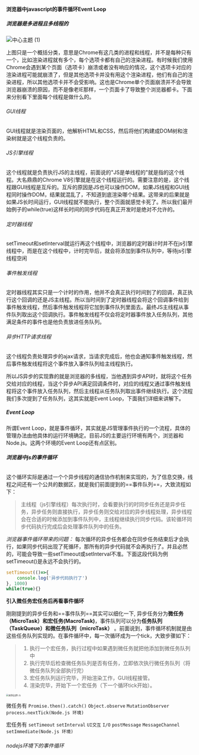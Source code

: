 #### 浏览器中javascript的事件循环Event Loop

##### 浏览器是多进程且多线程的

![中心主题 (1)](https://gitee.com/feizzer/feizzer_gallery/raw/master/img/202201051934552.png) 

上图只是一个概括分类，意思是Chrome有这几类的进程和线程，并不是每种只有一个，比如渲染进程就有多个，每个选项卡都有自己的渲染进程。有时候我们使用Chrome会遇到某个页面（选项卡）崩溃或者没有响应的情况，这个选项卡对应的渲染进程可能就崩溃了，但是其他选项卡并没有用这个渲染进程，他们有自己的渲染进程，所以其他选项卡并不会受影响。这也是Chrome单个页面崩溃并不会导致浏览器崩溃的原因，而不是像老IE那样，一个页面卡了导致整个浏览器都卡。下面来分别看下里面每个线程是做什么的。

###### GUI线程

GUI线程就是渲染页面的，他解析HTML和CSS，然后将他们构建成DOM树和渲染树就是这个线程负责的。

###### JS引擎线程

这个线程就是负责执行JS的主线程，前面说的"JS是单线程的"就是指的这个线程。大名鼎鼎的Chrome V8引擎就是在这个线程运行的。需要注意的是，这个线程跟GUI线程是互斥的。互斥的原因是JS也可以操作DOM，如果JS线程和GUI线程同时操作DOM，结果就混乱了，不知道到底渲染哪个结果。这带来的后果就是如果JS长时间运行，GUI线程就不能执行，整个页面就感觉卡死了。所以我们最开始例子的while(true)这样长时间的同步代码在真正开发时是绝对不允许的。

###### 定时器线程

setTimeout和setInterval就运行再这个线程中，浏览器的定时器计时并不在js引擎线程中，而是在这个线程中，计时完毕后，就会将添加到事件队列中，等待js引擎线程空闲

###### 事件触发线程

定时器线程其实只是一个计时的作用，他并不会真正执行时间到了的回调，真正执行这个回调的还是JS主线程。所以当时间到了定时器线程会将这个回调事件给到事件触发线程，然后事件触发线程将它加到事件队列里面去。最终JS主线程从事件队列取出这个回调执行。事件触发线程不仅会将定时器事件放入任务队列，其他满足条件的事件也是他负责放进任务队列。

###### 异步HTTP请求线程

这个线程负责处理异步的ajax请求，当请求完成后，他也会通知事件触发线程，然后事件触发线程将这个事件放入事件队列给主线程执行。

所以JS异步的实现靠的就是浏览器的多线程，当他遇到异步API时，就将这个任务交给对应的线程，当这个异步API满足回调条件时，对应的线程又通过事件触发线程将这个事件放入任务队列，然后主线程从任务队列取出事件继续执行。这个流程我们多次提到了任务队列，这其实就是Event Loop，下面我们详细来讲解下。

##### Event Loop

所谓Event Loop，就是事件循环，其实就是JS管理事件执行的一个流程，具体的管理办法由他具体的运行环境确定。目前JS的主要运行环境有两个，浏览器和Node.js。这两个环境的Event Loop还有点区别。

###### **浏览器中js的事件循环**

这个循环实际是通过一个个异步线程的通信协作机制来实现的，为了信息交换，线程之间还有一个公共的数据区，就是我们前面提到的==事件队列==，大致流程如下：

> 主线程（js引擎线程）每次执行时，会看要执行的时同步任务还是异步任务，异步任务则直接执行，异步任务则交给对应的异步线程处理，异步线程会在合适的时候添加到事件队列中，主线程继续执行同步代码。该轮循环同步代码执行完成后会处理事件队列中的任务。

*浏览器事件循环带来的问题：* 每次循环的异步任务都会在同步任务结束后才会执行，如果同步代码出现了死循环，那所有的异步代码就不会再执行了。并且必然的，可能会导致一些setTimeout或setInterval不准。下面这段代码为例setTimeout()是永远不会执行的。

```js
setTimeout(()=>{
    console.log('异步代码执行了')
}, 1000)
while(true){}
```

**引入微任务宏任务后再看事件循环**

刚刚提到的异步任务和==事件队列==其实可以细化一下, 异步任务分为**微任务（MicroTask）和宏任务(MacroTask)**，事件队列可以分为**任务队列（TaskQueue）**和**微任务队列（microTask）** 。前面说到，事件循环机制就是由这些任务队列实现的。在事件循环中，每一次循环成为一个tick，大致步骤如下：

> 1. 执行一个宏任务，执行过程中如果遇到微任务就把他添加到微任务队列中
> 2. 执行完毕后检查微任务队列是否有任务，立即依次执行微任务队列（将微任务队列全部执行完）
> 3. 宏任务队列运行完毕，开始渲染工作，GUI线程接管。 
> 4. 渲染完毕，开始下一个宏任务（下一个循环tick开始）。

<img src="https://gitee.com/feizzer/feizzer_gallery/raw/master/img/202201071100521.png" alt="未命名文件 (1)" style="zoom:37%;" />  

微任务有 `Promise.then().catch()`    `Object.observe`    `MutationObserver`     `process.nextTick(Node.js 环境)`

宏任务有 `setTimeout`   `setInterval` `UI交互`  `I/O`  `postMessage`   `MessageChannel`  `setImmediate(Node.js 环境)` 

###### nodejs环境下的事件循环



